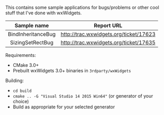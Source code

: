 This contains some sample applications for bugs/problems or other cool stuff that I've done with wxWidgets.

|     Sample name    |               Report URL               |
|:------------------:|:--------------------------------------:|
| BindInheritanceBug | http://trac.wxwidgets.org/ticket/17623 |
|  SizingSetRectBug  | http://trac.wxwidgets.org/ticket/17635 |

Requirements:
* CMake 3.0+
* Prebuilt wxWidgets 3.0+ binaries in `3rdparty/wxWidgets`

Building:
* `cd build`
* `cmake .. -G "Visual Studio 14 2015 Win64"` (or generator of your choice)
* Build as appropriate for your selected generator